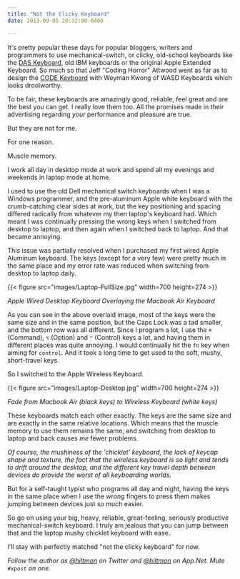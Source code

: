 ```yaml
---
title: "Not the Clicky Keyboard"
date: 2013-09-05 20:32:00-0400

---
```


It's pretty popular these days for popular bloggers, writers and programmers to use mechanical-switch, or clicky, old-school keyboards like the [DAS Keyboard](http://www.daskeyboard.com/product/model-s-professional-for-mac/), old IBM keyboards or the original Apple Extended Keyboard. So much so that Jeff "Coding Horror" Attwood went as far as to design the [CODE Keyboard](http://codekeyboards.com) with Weyman Kwong of WASD Keyboards<span class="light"> which looks droolworthy</span>.

To be fair, these keyboards are amazingly good, reliable, feel great and are the best you can get. I really love them too. All the promises made in their advertising regarding *your* performance and pleasure are true.

But they are not for me.

For one reason.

Muscle memory.

I work all day in desktop mode at work and spend all my evenings and weekends in laptop mode at home.

I used to use the old Dell mechanical switch keyboards when I was a Windows programmer, and the pre-aluminum Apple white keyboard with the crumb-catching clear sides at work, but the key positioning and spacing differed radically from whatever my then laptop's keyboard had. Which meant I was continually pressing the wrong keys when I switched from desktop to laptop, and then again when I switched back to laptop. And that became annoying.

This issue was partially resolved when I purchased my first wired Apple Aluminum keyboard. The keys (except for a very few) were pretty much in the same place and my error rate was reduced when switching from desktop to laptop daily.

{{< figure src="images/Laptop-FullSize.jpg" width=700 height=274 >}}

*Apple Wired Desktop Keyboard Overlaying the Macbook Air Keyboard*

As you can see in the above overlaid image, most of the keys were the same size and in the same position, but the Caps Lock was a tad smaller, and the bottom row was all different. Since I program a lot, I use the `⌘` (Command), `⌥` (Option) and `⌃` (Control) keys a lot, and having them in different places was quite annoying. I would continually hit the `fn` key when aiming for `control`. And it took a long time to get used to the soft, mushy, short-travel keys.

So I switched to the Apple Wireless Keyboard.

{{< figure src="images/Laptop-Desktop.jpg" width=700 height=274 >}}

*Fade from Macbook Air (black keys) to Wireless Keyboard (white keys)*

These keyboards match each other exactly. The keys are the same size and are exactly in the same relative locations. Which means that the muscle memory to use them remains the same, and switching from desktop to laptop and back causes *me* fewer problems.

*Of course, the mushiness of the 'chicklet' keyboard, the lack of keycap shape and texture, the fact that the wireless keyboard is so light and tends to drift around the desktop, and the different key travel depth between devices do provide the *worst* of all keyboarding worlds.*

But for a self-taught typist who programs all day and night, having the keys in the same place when I use the *wrong* fingers to press them makes jumping between devices just so much easier.

So go on using your big, heavy, reliable, great-feeling, seriously productive mechanical-switch keyboard. I truly am jealous that you can jump between that and the laptop mushy chicklet keyboard with ease.

I'll stay with perfectly matched "not the clicky keyboard" for now.

*Follow the author as [@hiltmon](https://twitter.com/hiltmon) on Twitter and [@hiltmon](http://alpha.app.net/hiltmon) on App.Net. Mute `#xpost` on one.*
